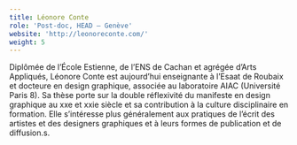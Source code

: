 ```yaml
---
title: Léonore Conte
role: 'Post-doc, HEAD – Genève'
website: 'http://leonoreconte.com/'
weight: 5
---
```



Diplômée de l’École Estienne, de l’ENS de Cachan et agrégée d’Arts Appliqués, Léonore Conte est aujourd’hui enseignante à l’Esaat de Roubaix et docteure en design graphique, associée au laboratoire AIAC (Université Paris 8). Sa thèse porte sur la double réflexivité du manifeste en design graphique au xxe et xxie siècle et sa contribution à la culture disciplinaire en formation. Elle s’intéresse plus généralement aux pratiques de l’écrit des artistes et des designers graphiques et à leurs formes de publication et de diffusion.s.
